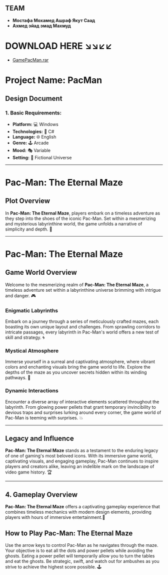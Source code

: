 ## TEAM 
- **Мостафа Мохамед Ашраф Якут Саад**
- **Ахмед эйад эмад Махмуд**

# DOWNLOAD HERE ↘↘↙↙
- [GamePacMan.rar](https://www.mediafire.com/file/xb1xo8u9004nc93/GamePacMan.rar/file)
# Project Name: PacMan

## Design Document

### 1. Basic Requirements:

- **Platform:** 💻 Windows
- **Technologies:** 🔧 C#
- **Language:** 🌐 English
- **Genre:** 🕹️ Arcade
- **Mood:** 🎭 Variable
- **Setting:** 🌌 Fictional Universe

---

# Pac-Man: The Eternal Maze

## Plot Overview

In **Pac-Man: The Eternal Maze**, players embark on a timeless adventure as they step into the shoes of the iconic Pac-Man. Set within a mesmerizing and mysterious labyrinthine world, the game unfolds a narrative of simplicity and depth. 🌟

---

# Pac-Man: The Eternal Maze

## Game World Overview

Welcome to the mesmerizing realm of **Pac-Man: The Eternal Maze**, a timeless adventure set within a labyrinthine universe brimming with intrigue and danger. 🎮

### Enigmatic Labyrinths

Embark on a journey through a series of meticulously crafted mazes, each boasting its own unique layout and challenges. From sprawling corridors to intricate passages, every labyrinth in Pac-Man's world offers a new test of skill and strategy. 🌀

### Mystical Atmosphere

Immerse yourself in a surreal and captivating atmosphere, where vibrant colors and enchanting visuals bring the game world to life. Explore the depths of the maze as you uncover secrets hidden within its winding pathways. 📍

### Dynamic Interactions

Encounter a diverse array of interactive elements scattered throughout the labyrinth. From glowing power pellets that grant temporary invincibility to devious traps and surprises lurking around every corner, the game world of Pac-Man is teeming with surprises. 💥

---

## Legacy and Influence

**Pac-Man: The Eternal Maze** stands as a testament to the enduring legacy of one of gaming's most beloved icons. With its immersive game world, captivating visuals, and engaging gameplay, Pac-Man continues to inspire players and creators alike, leaving an indelible mark on the landscape of video game history. 🏆

---

## 4. Gameplay Overview
**Pac-Man: The Eternal Maze** offers a captivating gameplay experience that combines timeless mechanics with modern design elements, providing players with hours of immersive entertainment.📍
## How to Play Pac-Man: The Eternal Maze

Use the arrow keys to control Pac-Man as he navigates through the maze. Your objective is to eat all the dots and power pellets while avoiding the ghosts. Eating a power pellet will temporarily allow you to turn the tables and eat the ghosts. Be strategic, swift, and watch out for ambushes as you strive to achieve the highest score possible. 🕹️

